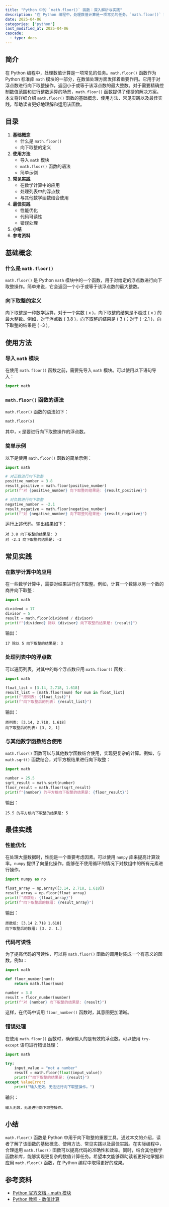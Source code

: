 ```yaml
---
title: "Python 中的 `math.floor()` 函数：深入解析与实践"
description: "在 Python 编程中，处理数值计算是一项常见的任务。`math.floor()` 函数作为 Python 标准库 `math` 模块的一部分，在数值处理方面发挥着重要作用。它用于对浮点数进行向下取整操作，返回小于或等于该浮点数的最大整数。对于需要精确控制数值范围和进行整数运算的场景，`math.floor()` 函数提供了便捷的解决方案。本文将详细介绍 `math.floor()` 函数的基础概念、使用方法、常见实践以及最佳实践，帮助读者更好地理解和运用该函数。"
date: 2025-04-06
categories: ["python"]
last_modified_at: 2025-04-06
cascade:
  - type: docs
---
```



## 简介
在 Python 编程中，处理数值计算是一项常见的任务。`math.floor()` 函数作为 Python 标准库 `math` 模块的一部分，在数值处理方面发挥着重要作用。它用于对浮点数进行向下取整操作，返回小于或等于该浮点数的最大整数。对于需要精确控制数值范围和进行整数运算的场景，`math.floor()` 函数提供了便捷的解决方案。本文将详细介绍 `math.floor()` 函数的基础概念、使用方法、常见实践以及最佳实践，帮助读者更好地理解和运用该函数。

<!-- more -->
## 目录
1. **基础概念**
    - 什么是 `math.floor()`
    - 向下取整的定义
2. **使用方法**
    - 导入 `math` 模块
    - `math.floor()` 函数的语法
    - 简单示例
3. **常见实践**
    - 在数学计算中的应用
    - 处理列表中的浮点数
    - 与其他数学函数结合使用
4. **最佳实践**
    - 性能优化
    - 代码可读性
    - 错误处理
5. **小结**
6. **参考资料**

## 基础概念
### 什么是 `math.floor()`
`math.floor()` 是 Python `math` 模块中的一个函数，用于对给定的浮点数进行向下取整操作。简单来说，它会返回一个小于或等于该浮点数的最大整数。

### 向下取整的定义
向下取整是一种数学运算，对于一个实数 \( x \)，向下取整的结果是不超过 \( x \) 的最大整数。例如，对于浮点数 \( 3.8 \)，向下取整的结果是 \( 3 \)；对于 \( -2.1 \)，向下取整的结果是 \( -3 \)。

## 使用方法
### 导入 `math` 模块
在使用 `math.floor()` 函数之前，需要先导入 `math` 模块。可以使用以下语句导入：
```python
import math
```

### `math.floor()` 函数的语法
`math.floor()` 函数的语法如下：
```python
math.floor(x)
```
其中，`x` 是要进行向下取整操作的浮点数。

### 简单示例
以下是使用 `math.floor()` 函数的简单示例：
```python
import math

# 对正数进行向下取整
positive_number = 3.8
result_positive = math.floor(positive_number)
print(f"对 {positive_number} 向下取整的结果是: {result_positive}")

# 对负数进行向下取整
negative_number = -2.1
result_negative = math.floor(negative_number)
print(f"对 {negative_number} 向下取整的结果是: {result_negative}")
```
运行上述代码，输出结果如下：
```
对 3.8 向下取整的结果是: 3
对 -2.1 向下取整的结果是: -3
```

## 常见实践
### 在数学计算中的应用
在一些数学计算中，需要对结果进行向下取整。例如，计算一个数除以另一个数的商并向下取整：
```python
import math

dividend = 17
divisor = 5
result = math.floor(dividend / divisor)
print(f"{dividend} 除以 {divisor} 向下取整的结果是: {result}")
```
输出：
```
17 除以 5 向下取整的结果是: 3
```

### 处理列表中的浮点数
可以遍历列表，对其中的每个浮点数应用 `math.floor()` 函数：
```python
import math

float_list = [3.14, 2.718, 1.618]
result_list = [math.floor(num) for num in float_list]
print(f"原列表: {float_list}")
print(f"向下取整后的列表: {result_list}")
```
输出：
```
原列表: [3.14, 2.718, 1.618]
向下取整后的列表: [3, 2, 1]
```

### 与其他数学函数结合使用
`math.floor()` 函数可以与其他数学函数结合使用，实现更复杂的计算。例如，与 `math.sqrt()` 函数结合，对平方根结果进行向下取整：
```python
import math

number = 25.5
sqrt_result = math.sqrt(number)
floor_result = math.floor(sqrt_result)
print(f"{number} 的平方根向下取整的结果是: {floor_result}")
```
输出：
```
25.5 的平方根向下取整的结果是: 5
```

## 最佳实践
### 性能优化
在处理大量数据时，性能是一个重要考虑因素。可以使用 `numpy` 库来提高计算效率。`numpy` 提供了向量化操作，能够在不使用循环的情况下对数组中的所有元素进行操作。
```python
import numpy as np

float_array = np.array([3.14, 2.718, 1.618])
result_array = np.floor(float_array)
print(f"原数组: {float_array}")
print(f"向下取整后的数组: {result_array}")
```
输出：
```
原数组: [3.14 2.718 1.618]
向下取整后的数组: [3. 2. 1.]
```

### 代码可读性
为了提高代码的可读性，可以将 `math.floor()` 函数的调用封装成一个有意义的函数。例如：
```python
import math

def floor_number(num):
    return math.floor(num)

number = 3.8
result = floor_number(number)
print(f"对 {number} 向下取整的结果是: {result}")
```
这样，在代码中调用 `floor_number()` 函数时，其意图更加清晰。

### 错误处理
在使用 `math.floor()` 函数时，确保输入的是有效的浮点数。可以使用 `try-except` 语句进行错误处理：
```python
import math

try:
    input_value = "not a number"
    result = math.floor(float(input_value))
    print(f"向下取整的结果是: {result}")
except ValueError:
    print("输入无效，无法进行向下取整操作。")
```
输出：
```
输入无效，无法进行向下取整操作。
```

## 小结
`math.floor()` 函数是 Python 中用于向下取整的重要工具。通过本文的介绍，读者了解了该函数的基础概念、使用方法、常见实践以及最佳实践。在实际编程中，合理运用 `math.floor()` 函数可以提高代码的准确性和效率。同时，结合其他数学函数和库，能够实现更复杂的数值计算任务。希望本文能够帮助读者更好地掌握和应用 `math.floor()` 函数，在 Python 编程中取得更好的成果。

## 参考资料
- [Python 官方文档 - math 模块](https://docs.python.org/3/library/math.html)
- [Python 教程 - 数值计算](https://www.python.org/about/gettingstarted/)